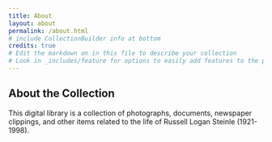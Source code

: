 ```yaml
---
title: About
layout: about
permalink: /about.html
# include CollectionBuilder info at bottom
credits: true
# Edit the markdown on in this file to describe your collection
# Look in _includes/feature for options to easily add features to the page
---
```

## About the Collection

This digital library is a collection of photographs, documents, newspaper clippings, and other items related to the life of Russell Logan Steinle (1921-1998).

